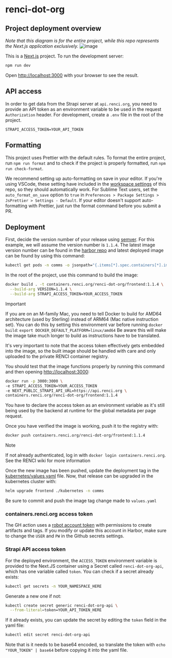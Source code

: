 # renci-dot-org

## Project deployment overview

_Note that this diagram is for the entire project, while this repo represents the Next.js application exclusively._
![image](https://github.com/mbwatson/renci-dot-org/assets/16181779/26d297d4-867d-4cdc-90b8-6ad3088a3b14)

This is a [Next.js](https://nextjs.org/) project. To run the development server:

```bash
npm run dev
```

Open [http://localhost:3000](http://localhost:3000) with your browser to see the result.

## API access

In order to get data from the Strapi server at `api.renci.org`, you need to provide an API token as an environment variable to be used in the request `Authorization` header. For development, create a `.env` file in the root of the project.

```env
STRAPI_ACCESS_TOKEN=YOUR_API_TOKEN
```

## Formatting

This project uses Prettier with the default rules. To format the entire project, run `npm run format` and to check if the project is properly formatted, run `npm run check-format`.

We recommend setting up auto-formatting on save in your editor. If you're using VSCode, these setting have included in the [workspace settings](./.vscode/settings.json) of this repo, so they should automatically work. For Sublime Text users, set the `auto_format_on_save` option to `true` in `Preferences > Package Settings > JsPrettier > Settings - Default`. If your editor doesn't support auto-formatting with Prettier, just run the format command before you submit a PR.

## Deployment

<!-- This is  -->
<!-- This project contains a [Github Action workflow](./.github/workflows/build-image-and-push.yaml) to build and push the image to the [RENCI container registry](containers.renci.org) with a [Dockerfile](./Dockerfile). The script will automatically run on a new release, and the release name is used as the image tag. -->

First, decide the version number of your release using [semver](https://semver.org/). For this example, we will assume the version number is `1.1.4`. The latest image version number can be found in the [harbor repo](https://containers.renci.org/harbor/projects/34/repositories/frontend/artifacts-tab) and latest deployed image can be found by using this command:

```bash
kubectl get pods -n comms -o jsonpath="{.items[*].spec.containers[*].image}" -l app.kubernetes.io/name=renci-dot-org-frontend
```

In the root of the project, use this command to build the image:

```bash
docker build . -t containers.renci.org/renci-dot-org/frontend:1.1.4 \
  --build-arg VERSION=1.1.4 \
  --build-arg STRAPI_ACCESS_TOKEN=YOUR_ACCESS_TOKEN
```

> [!IMPORTANT]  
> If you are on an M-family Mac, you need to tell Docker to build for AMD64 architecture (used by Sterling) instead of ARM64 (Mac native instruction set). You can do this by setting this environment var before running `docker build`:
> `export DOCKER_DEFAULT_PLATFORM=linux/amd64`
> Be aware this will make the image take much longer to build as instructions have to be translated.

It's very important to note that the access token effectively gets embedded into the image, so the built image should be handled with care and only uploaded to the private RENCI container registry.

You should test that the image functions properly by running this command and then opening [http://localhost:3000](http://localhost:3000):

```bash
docker run -p 3000:3000 \
-e STRAPI_ACCESS_TOKEN=YOUR_ACCESS_TOKEN
-e NEXT_PUBLIC_STRAPI_API_URL=https://api.renci.org \
containers.renci.org/renci-dot-org/frontend:1.1.4
```

You have to declare the access token as an environment variable as it's still being used by the backend at runtime for the global metadata per page request.

Once you have verified the image is working, push it to the registry with:

```bash
docker push containers.renci.org/renci-dot-org/frontend:1.1.4
```

> [!NOTE]
> If not already authenticated, log in with `docker login containers.renci.org`. See the RENCI wiki for more information

Once the new image has been pushed, update the deployment tag in the [kubernetes/values.yaml](/kubernetes/values.yaml) file. Now, that release can be upgraded in the kubernetes cluster with:

```bash
helm upgrade frontend ./kubernetes -n comms
```

Be sure to commit and push the image tag change made to `values.yaml`

### containers.renci.org access token

The GH action uses a [robot account token](https://goharbor.io/docs/1.10/working-with-projects/project-configuration/create-robot-accounts/) with permissions to create artifacts and tags. If you modify or update this account in Harbor, make sure to change the `USER` and `PW` in the Github secrets settings.

### Strapi API access token

For the deployed environment, the `ACCESS_TOKEN` environment variable is provided to the Next.JS container using a Secret called `renci-dot-org-api`, which has one variable called `token`. You can check if a secret already exists:

```bash
kubectl get secrets -n YOUR_NAMESPACE_HERE
```

Generate a new one if not:

```bash
kubectl create secret generic renci-dot-org-api \
  --from-literal=token=YOUR_API_TOKEN_HERE
```

If it already exists, you can update the secret by editing the `token` field in the yaml file:

```bash
kubectl edit secret renci-dot-org-api
```

Note that is it needs to be base64 encoded, so translate the token with `echo "YOUR_TOKEN" | base64` before copying it into the yaml file.
